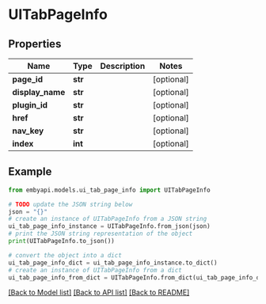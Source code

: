 # UITabPageInfo


## Properties

Name | Type | Description | Notes
------------ | ------------- | ------------- | -------------
**page_id** | **str** |  | [optional] 
**display_name** | **str** |  | [optional] 
**plugin_id** | **str** |  | [optional] 
**href** | **str** |  | [optional] 
**nav_key** | **str** |  | [optional] 
**index** | **int** |  | [optional] 

## Example

```python
from embyapi.models.ui_tab_page_info import UITabPageInfo

# TODO update the JSON string below
json = "{}"
# create an instance of UITabPageInfo from a JSON string
ui_tab_page_info_instance = UITabPageInfo.from_json(json)
# print the JSON string representation of the object
print(UITabPageInfo.to_json())

# convert the object into a dict
ui_tab_page_info_dict = ui_tab_page_info_instance.to_dict()
# create an instance of UITabPageInfo from a dict
ui_tab_page_info_from_dict = UITabPageInfo.from_dict(ui_tab_page_info_dict)
```
[[Back to Model list]](../README.md#documentation-for-models) [[Back to API list]](../README.md#documentation-for-api-endpoints) [[Back to README]](../README.md)


